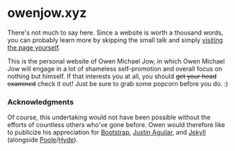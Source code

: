 # owenjow.xyz
There's not much to say here. Since a website is worth a thousand words, you can probably learn more by skipping the small talk and simply [visiting the page yourself](https://owenjow.xyz).

This is the personal website of Owen Michael Jow, in which Owen Michael Jow will engage in a lot of shameless self-promotion and overall focus on nothing but himself. If that interests you at all, you should ~~get your head examined~~ check it out! Just be sure to grab some popcorn before you do. :)

### Acknowledgments
Of course, this undertaking would not have been possible without the efforts of countless others who've gone before. Owen would therefore like to publicize his appreciation for [Bootstrap](http://getbootstrap.com/), [Justin Aguilar](http://www.justinaguilar.com/animations/index.html), and [Jekyll](https://jekyllrb.com/) (alongside [Poole](http://getpoole.com/)/[Hyde](http://hyde.getpoole.com/)).
